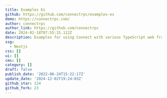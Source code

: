 ```yaml
---
title: Examples Es
github: https://github.com/connectrpc/examples-es
demo: https://connectrpc.com/
author: connectrpc
author_link: https://github.com/connectrpc
date: 2024-02-18T07:55:15.112Z
description: Examples for using Connect with various TypeScript web frameworks and tooling.
ssg:
  - Nextjs
css: []
ui: []
cms: []
category: []
draft: false
publish_date: '2022-06-24T15:22:17Z'
update_date: '2024-12-02T19:24:03Z'
github_star: 124
github_fork: 23
---
```


